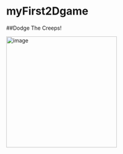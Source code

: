 # myFirst2Dgame

##Dodge The Creeps!

<img width="293" alt="image" src="https://github.com/user-attachments/assets/a0c098ee-5df9-437a-9105-b4038f5467cb" />


